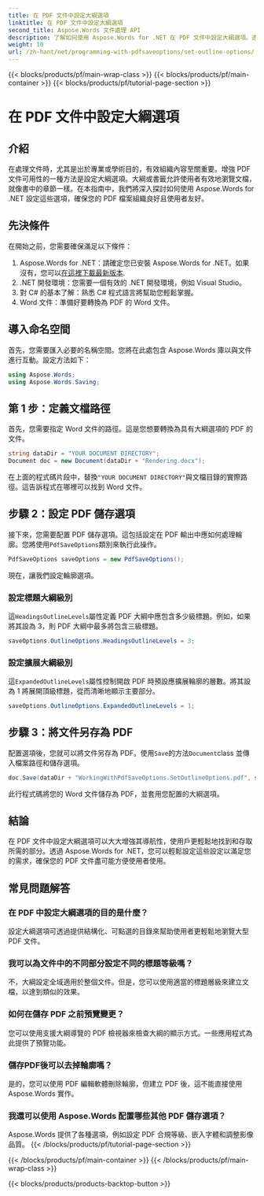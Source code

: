 ```yaml
---
title: 在 PDF 文件中設定大綱選項
linktitle: 在 PDF 文件中設定大綱選項
second_title: Aspose.Words 文件處理 API
description: 了解如何使用 Aspose.Words for .NET 在 PDF 文件中設定大綱選項。透過配置標題層級和擴展輪廓來增強 PDF 導航。
weight: 10
url: /zh-hant/net/programming-with-pdfsaveoptions/set-outline-options/
---
```


{{< blocks/products/pf/main-wrap-class >}}
{{< blocks/products/pf/main-container >}}
{{< blocks/products/pf/tutorial-page-section >}}

# 在 PDF 文件中設定大綱選項

## 介紹

在處理文件時，尤其是出於專業或學術目的，有效組織內容至關重要。增強 PDF 文件可用性的一種方法是設定大綱選項。大綱或書籤允許使用者有效地瀏覽文檔，就像書中的章節一樣。在本指南中，我們將深入探討如何使用 Aspose.Words for .NET 設定這些選項，確保您的 PDF 檔案組織良好且使用者友好。

## 先決條件

在開始之前，您需要確保滿足以下條件：

1.  Aspose.Words for .NET：請確定您已安裝 Aspose.Words for .NET。如果沒有，您可以[在這裡下載最新版本](https://releases.aspose.com/words/net/).
2. .NET 開發環境：您需要一個有效的 .NET 開發環境，例如 Visual Studio。
3. 對 C# 的基本了解：熟悉 C# 程式語言將幫助您輕鬆掌握。
4. Word 文件：準備好要轉換為 PDF 的 Word 文件。

## 導入命名空間

首先，您需要匯入必要的名稱空間。您將在此處包含 Aspose.Words 庫以與文件進行互動。設定方法如下：

```csharp
using Aspose.Words;
using Aspose.Words.Saving;
```

## 第 1 步：定義文檔路徑

首先，您需要指定 Word 文件的路徑。這是您想要轉換為具有大綱選項的 PDF 的文件。 

```csharp
string dataDir = "YOUR DOCUMENT DIRECTORY";
Document doc = new Document(dataDir + "Rendering.docx");
```

在上面的程式碼片段中，替換`"YOUR DOCUMENT DIRECTORY"`與文檔目錄的實際路徑。這告訴程式在哪裡可以找到 Word 文件。

## 步驟 2：設定 PDF 儲存選項

接下來，您需要配置 PDF 儲存選項。這包括設定在 PDF 輸出中應如何處理輪廓。您將使用`PdfSaveOptions`類別來執行此操作。

```csharp
PdfSaveOptions saveOptions = new PdfSaveOptions();
```

現在，讓我們設定輪廓選項。 

### 設定標題大綱級別

這`HeadingsOutlineLevels`屬性定義 PDF 大綱中應包含多少級標題。例如，如果將其設為 3，則 PDF 大綱中最多將包含三級標題。

```csharp
saveOptions.OutlineOptions.HeadingsOutlineLevels = 3;
```

### 設定擴展大綱級別

這`ExpandedOutlineLevels`屬性控制開啟 PDF 時預設應擴展輪廓的層數。將其設為 1 將展開頂級標題，從而清晰地顯示主要部分。

```csharp
saveOptions.OutlineOptions.ExpandedOutlineLevels = 1;
```

## 步驟 3：將文件另存為 PDF

配置選項後，您就可以將文件另存為 PDF。使用`Save`的方法`Document`class 並傳入檔案路徑和儲存選項。

```csharp
doc.Save(dataDir + "WorkingWithPdfSaveOptions.SetOutlineOptions.pdf", saveOptions);
```

此行程式碼將您的 Word 文件儲存為 PDF，並套用您配置的大綱選項。 

## 結論

在 PDF 文件中設定大綱選項可以大大增強其導航性，使用戶更輕鬆地找到和存取所需的部分。透過 Aspose.Words for .NET，您可以輕鬆設定這些設定以滿足您的需求，確保您的 PDF 文件盡可能方便使用者使用。

## 常見問題解答

### 在 PDF 中設定大綱選項的目的是什麼？

設定大綱選項可透過提供結構化、可點選的目錄來幫助使用者更輕鬆地瀏覽大型 PDF 文件。

### 我可以為文件中的不同部分設定不同的標題等級嗎？

不，大綱設定全域適用於整個文件。但是，您可以使用適當的標題層級來建立文檔，以達到類似的效果。

### 如何在儲存 PDF 之前預覽變更？

您可以使用支援大綱導覽的 PDF 檢視器來檢查大綱的顯示方式。一些應用程式為此提供了預覽功能。

### 儲存PDF後可以去掉輪廓嗎？

是的，您可以使用 PDF 編輯軟體刪除輪廓，但建立 PDF 後，這不能直接使用 Aspose.Words 實作。

### 我還可以使用 Aspose.Words 配置哪些其他 PDF 儲存選項？

Aspose.Words 提供了各種選項，例如設定 PDF 合規等級、嵌入字體和調整影像品質。
{{< /blocks/products/pf/tutorial-page-section >}}

{{< /blocks/products/pf/main-container >}}
{{< /blocks/products/pf/main-wrap-class >}}

{{< blocks/products/products-backtop-button >}}

